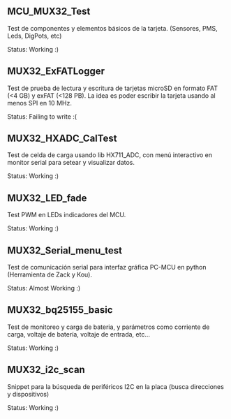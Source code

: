 ## MCU_MUX32_Test
Test de componentes y elementos básicos de la tarjeta. (Sensores, PMS, Leds, DigPots, etc)

Status: Working :)

## MUX32_ExFATLogger
Test de prueba de lectura y escritura de tarjetas microSD en formato FAT (<4 GB) y exFAT (<128 PB). La idea es poder escribir la tarjeta usando al menos SPI en 10 MHz.

Status: Failing to write :(

## MUX32_HXADC_CalTest
Test de celda de carga usando lib HX711_ADC, con menú interactivo en monitor serial para setear y visualizar datos.

Status: Working :)

## MUX32_LED_fade
Test PWM en LEDs indicadores del MCU.

Status: Working :)

## MUX32_Serial_menu_test
Test de comunicación serial para interfaz gráfica PC-MCU en python (Herramienta de Zack y Kou).

Status: Almost Working :)

## MUX32_bq25155_basic
Test de monitoreo y carga de bateria, y parámetros como corriente de carga, voltaje de batería, voltaje de entrada, etc...

Status: Working :)

## MUX32_i2c_scan
Snippet para la búsqueda de periféricos I2C en la placa (busca direcciones y dispositivos)

Status: Working :)
